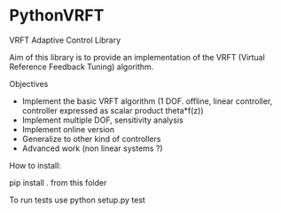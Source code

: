 # PythonVRFT
VRFT Adaptive Control Library


Aim of this library is to provide an implementation of the VRFT (Virtual Reference Feedback Tuning) algorithm.


Objectives

- Implement the basic VRFT algorithm (1 DOF. offline, linear controller, controller expressed as scalar product theta*f(z))
- Implement  multiple DOF, sensitivity analysis
- Implement online version
- Generalize to other kind of controllers
- Advanced work (non linear systems ?)


How to install:

pip install . from this folder

To run tests use python setup.py test
